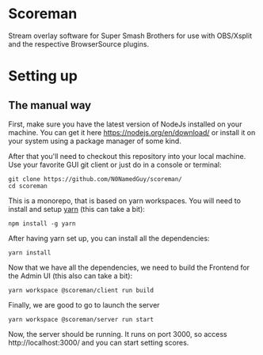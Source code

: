 # Scoreman
Stream overlay software for Super Smash Brothers for use with OBS/Xsplit and the respective BrowserSource plugins.

# Setting up

## The manual way

First, make sure you have the latest version of NodeJs installed on your machine. You can get it here https://nodejs.org/en/download/ or install it on your system using a package manager of some kind.

After that you'll need to checkout this repository into your local machine. Use your favorite GUI git client or just do in a console or terminal:

```
git clone https://github.com/N0NamedGuy/scoreman/
cd scoreman
```

This is a monorepo, that is based on yarn workspaces. You will need to install and setup [yarn](https://yarnpkg.com) (this can take a bit):
```
npm install -g yarn
```

After having yarn set up, you can install all the dependencies:
```
yarn install
```

Now that we have all the dependencies, we need to build the Frontend for the Admin UI (this also can take a bit):
```
yarn workspace @scoreman/client run build
```

Finally, we are good to go to launch the server
```
yarn workspace @scoreman/server run start
```

Now, the server should be running. It runs on port 3000, so access http://localhost:3000/ and you can start setting scores.